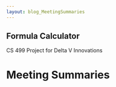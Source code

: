 ```yaml
---
layout: blog_MeetingSummaries 
---
```


## Formula Calculator
CS 499 Project for Delta V Innovations

# Meeting Summaries
